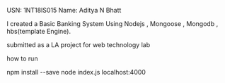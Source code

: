 USN: 1NT18IS015
Name: Aditya N Bhatt

I created a Basic Banking System Using Nodejs , Mongoose , Mongodb , hbs(template Engine). 

submitted as a LA project for web technology lab

how to run

npm install --save
node index.js
localhost:4000
